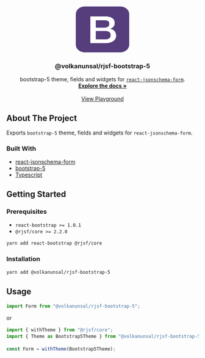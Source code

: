 <!-- PROJECT LOGO -->
<br />
<p align="center">
  <a href="https://github.com/rjsf-team/react-jsonschema-form">
    <img src="./react-bootstrap-5-logo.png" alt="Logo" width="140" height="120">
  </a>

  <h3 align="center">@volkanunsal/rjsf-bootstrap-5</h3>

  <p align="center">
  bootstrap-5 theme, fields and widgets for <a href="https://github.com/mozilla-services/react-jsonschema-form/"><code>react-jsonschema-form</code></a>.
    <br />
    <a href="https://react-jsonschema-form.readthedocs.io/en/latest/"><strong>Explore the docs »</strong></a>
    <br />
    <br />
   <a href="https://rjsf-team.github.io/react-jsonschema-form/">View Playground</a>
  </p>
</p>

<!-- ABOUT THE PROJECT -->

## About The Project

Exports `bootstrap-5` theme, fields and widgets for `react-jsonschema-form`.

### Built With

- [react-jsonschema-form](https://github.com/mozilla-services/react-jsonschema-form/)
- [bootstrap-5](https://getbootstrap.com/docs/5.0/)
- [Typescript](https://www.typescriptlang.org/)

<!-- GETTING STARTED -->

## Getting Started

### Prerequisites

- `react-bootstrap >= 1.0.1`
- `@rjsf/core >= 2.2.0`

```bash
yarn add react-bootstrap @rjsf/core
```

### Installation

```bash
yarn add @volkanunsal/rjsf-bootstrap-5
```

## Usage

```js
import Form from "@volkanunsal/rjsf-bootstrap-5";
```

or

```js
import { withTheme } from "@rjsf/core";
import { Theme as Bootstrap5Theme } from "@volkanunsal/rjsf-bootstrap-5";

const Form = withTheme(Bootstrap5Theme);
```
